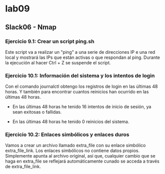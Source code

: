 # lab09

## Slack06 - Nmap


### Ejercicio 9.1: Crear un script ping.sh
Este script va a realizar un "ping" a una serie de direcciones IP e una red local y 
mostrará las IPs que están activas o que respondan al ping.
Durante la ejecución al hacer Ctrl + Z se suspende el script.

### Ejercicio 10.1: Información del sistema y los intentos de login
Con el comando journalctl obtengo los registros de login en las últimas 48 horas.
Y también para encontrar cuantos reinicios han ocurrido en las últimas 48 horas.

- En las últimas 48 horas he tenido 16 intentos de inicio de sesión, ya sean 
exitosas o fallidas.

- En las últimas 48 horas he tenido 0 reinicios del sistema.

### Ejercicio 10.2: Enlaces simbólicos y enlaces duros
Vamos a crear un archivo llamado extra_file con su enlace simbólico 
extra_file_link. Los enlaces simbólicos no contiene datos propios. Simplemente 
apunta al archivo original, así que, cualquier cambio que se haga en extra_file se 
reflejará automáticamente cunado se acceda a través de extra_file_link.

